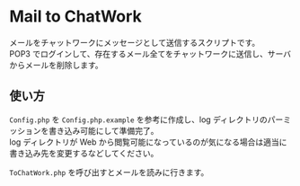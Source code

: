 Mail to ChatWork
==========================

メールをチャットワークにメッセージとして送信するスクリプトです。  
POP3 でログインして、存在するメール全てをチャットワークに送信し、サーバからメールを削除します。

使い方
------

`Config.php` を `Config.php.example` を参考に作成し、log ディレクトリのパーミッションを書き込み可能にして準備完了。  
log ディレクトリが Web から閲覧可能になっているのが気になる場合は適当に書き込み先を変更するなどしてください。

`ToChatWork.php` を呼び出すとメールを読みに行きます。
